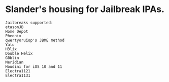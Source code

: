 # Slander's housing for Jailbreak IPAs.

	Jailbreaks supported:
	etasonJB
	Home Depot
	Pheonix
	qwertyoruiop's JBME method
	Yalu
	H3lix
	Double Helix
	G0blin
	Meridian
	Houdini for iOS 10 and 11
	Electra1121
	Electra1131
	